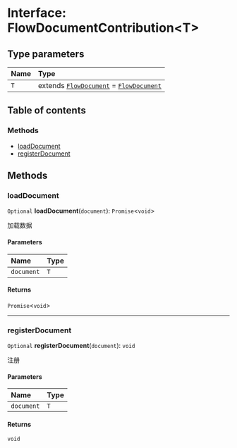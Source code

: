 # Interface: FlowDocumentContribution\<T>

## Type parameters

| Name | Type |
| :------ | :------ |
| `T` | extends [`FlowDocument`](/en/auto-docs/fixed-layout-editor/classes/FlowDocument.md) = [`FlowDocument`](/en/auto-docs/fixed-layout-editor/classes/FlowDocument.md) |

## Table of contents

### Methods

* [loadDocument](/en/auto-docs/fixed-layout-editor/interfaces/FlowDocumentContribution.md#loaddocument)
* [registerDocument](/en/auto-docs/fixed-layout-editor/interfaces/FlowDocumentContribution.md#registerdocument)

## Methods

### loadDocument

`Optional` **loadDocument**(`document`): `Promise`<`void`>

加载数据

#### Parameters

| Name | Type |
| :------ | :------ |
| `document` | `T` |

#### Returns

`Promise`<`void`>

***

### registerDocument

`Optional` **registerDocument**(`document`): `void`

注册

#### Parameters

| Name | Type |
| :------ | :------ |
| `document` | `T` |

#### Returns

`void`
